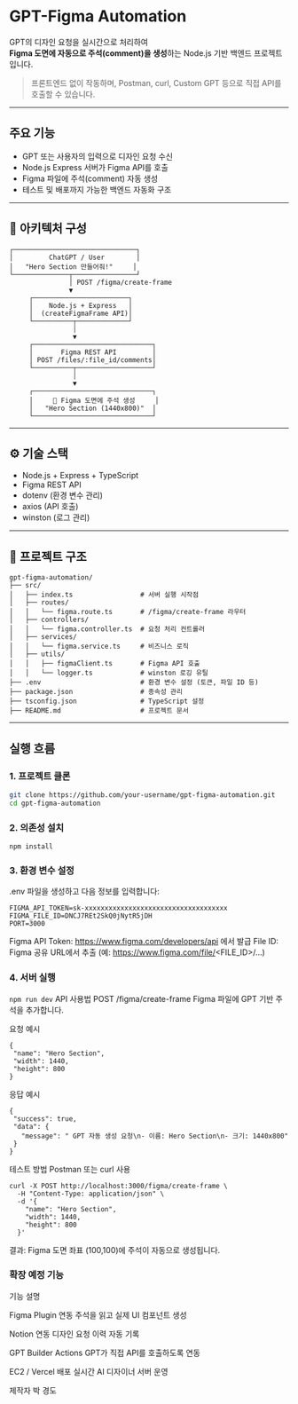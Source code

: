 # GPT-Figma Automation

GPT의 디자인 요청을 실시간으로 처리하여  
 **Figma 도면에 자동으로 주석(comment)을 생성**하는 Node.js 기반 백엔드 프로젝트입니다.

>  프론트엔드 없이 작동하며, Postman, curl, Custom GPT 등으로 직접 API를 호출할 수 있습니다.

---

##  주요 기능

-  GPT 또는 사용자의 입력으로 디자인 요청 수신
-  Node.js Express 서버가 Figma API를 호출
-  Figma 파일에 주석(comment) 자동 생성
-  테스트 및 배포까지 가능한 백엔드 자동화 구조

---

## 🧩 아키텍처 구성

```
┌───────────────────────────────┐
│         ChatGPT / User        │
│   "Hero Section 만들어줘!"     │
└──────────────┬────────────────┘
               │ POST /figma/create-frame
               ▼
     ┌────────────────────────┐
     │    Node.js + Express   │
     │  (createFigmaFrame API)│
     └──────────┬─────────────┘
                │
                ▼
     ┌──────────────────────────────┐
     │       Figma REST API         │
     │ POST /files/:file_id/comments│
     └──────────┬───────────────────┘
                │
                ▼
     ┌──────────────────────────────┐
     │     📐 Figma 도면에 주석 생성     │
     │   "Hero Section (1440x800)"  │
     └──────────────────────────────┘
```
---

## ⚙️ 기술 스택

- Node.js + Express + TypeScript
- Figma REST API
- dotenv (환경 변수 관리)
- axios (API 호출)
- winston (로그 관리)

---

## 📁 프로젝트 구조

```
gpt-figma-automation/
├── src/
│   ├── index.ts                 # 서버 실행 시작점
│   ├── routes/
│   │   └── figma.route.ts       # /figma/create-frame 라우터
│   ├── controllers/
│   │   └── figma.controller.ts  # 요청 처리 컨트롤러
│   ├── services/
│   │   └── figma.service.ts     # 비즈니스 로직
│   ├── utils/
│   │   ├── figmaClient.ts       # Figma API 호출
│   │   └── logger.ts            # winston 로깅 유틸
├── .env                         # 환경 변수 설정 (토큰, 파일 ID 등)
├── package.json                 # 종속성 관리
├── tsconfig.json                # TypeScript 설정
├── README.md                    # 프로젝트 문서

```
---

## 실행 흐름

### 1. 프로젝트 클론

```bash
git clone https://github.com/your-username/gpt-figma-automation.git
cd gpt-figma-automation
```
### 2. 의존성 설치

```npm install```
### 3. 환경 변수 설정

.env 파일을 생성하고 다음 정보를 입력합니다:
```
FIGMA_API_TOKEN=sk-xxxxxxxxxxxxxxxxxxxxxxxxxxxxxxxxxxxx
FIGMA_FILE_ID=DNCJ7REt2SkQ0jNytR5jDH
PORT=3000
```
 Figma API Token: https://www.figma.com/developers/api 에서 발급
 File ID: Figma 공유 URL에서 추출
(예: https://www.figma.com/file/<FILE_ID>/...)

### 4. 서버 실행

```npm run dev```
 API 사용법
POST /figma/create-frame
Figma 파일에 GPT 기반 주석을 추가합니다.

 요청 예시
 ```
{
  "name": "Hero Section",
  "width": 1440,
  "height": 800
}
```
 응답 예시
 ```
{
  "success": true,
  "data": {
    "message": " GPT 자동 생성 요청\n- 이름: Hero Section\n- 크기: 1440x800"
  }
}
```
 테스트 방법
Postman 또는 curl 사용
```
curl -X POST http://localhost:3000/figma/create-frame \
  -H "Content-Type: application/json" \
  -d '{
    "name": "Hero Section",
    "width": 1440,
    "height": 800
  }'
```
결과: Figma 도면 좌표 (100,100)에 주석이 자동으로 생성됩니다.

### 확장 예정 기능

 기능	설명

 Figma Plugin 연동	주석을 읽고 실제 UI 컴포넌트 생성
 
 Notion 연동	디자인 요청 이력 자동 기록
 
 GPT Builder Actions	GPT가 직접 API를 호출하도록 연동
 
 EC2 / Vercel 배포	실시간 AI 디자이너 서버 운영
 
 제작자 박 경도

